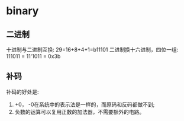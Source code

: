# binary

## 二进制

十进制与二进制互换:
29=16+8+4+1=b11101
二进制换十六进制，四位一组:
111011 = 11'1011 = 0x3b

## 补码
补码的好处是:
1. +0， -0在系统中的表示法是一样的，而原码和反码都做不到;
2. 负数的运算可以复用正数的加法器，不需要额外的电路。
